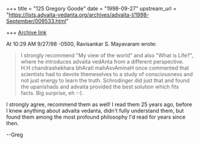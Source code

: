 +++
title = "125 Gregory Goode"
date = "1998-09-27"
upstream_url = "https://lists.advaita-vedanta.org/archives/advaita-l/1998-September/009533.html"

+++
[Archive link](https://lists.advaita-vedanta.org/archives/advaita-l/1998-September/009533.html)

At 10:29 AM 9/27/98 -0500, Ravisankar S. Mayavaram wrote:

>I strongly recommend "My view of the world" and also "What is Life?",
>where he introduces advaita vedAnta from a different perspective. H.H
>chandrashekhara bhAratI mahAsvAminaH once commented that scientists had
>to devote themeselves to a study of consciousness and not just energy to
>learn the truth. Schrodinger did just that and found the upanishads and
>advaita provided the best solution which fits facts. Big surprise, eh
>:-).

I strongly agree, recommend them as well!  I read them 25 years ago, before
I knew anything about advaita vedanta, didn't fully understand them, but
found them among the most profound philosophy I'd read for years since then.

--Greg

